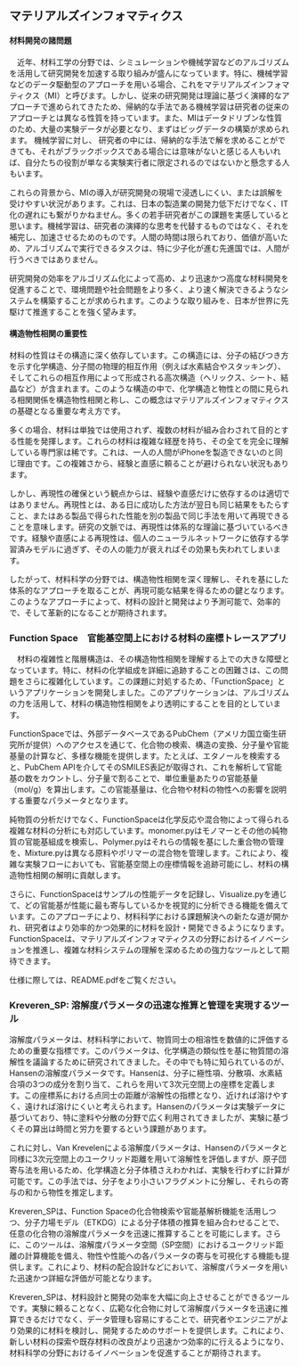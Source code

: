 ## マテリアルズインフォマティクス

#### 材料開発の諸問題
　近年、材料工学の分野では、シミュレーションや機械学習などのアルゴリズムを活用して研究開発を加速する取り組みが盛んになっています。特に、機械学習などのデータ駆動型のアプローチを用いる場合、これをマテリアルズインフォマティクス（MI）と呼びます。しかし、従来の研究開発は理論に基づく演繹的なアプローチで進められてきたため、帰納的な手法である機械学習は研究者の従来のアプローチとは異なる性質を持っています。また、MIはデータドリブンな性質のため、大量の実験データが必要となり、まずはビッグデータの構築が求められます。
機械学習に対し、
研究者の中には、帰納的な手法で解を求めることができても、それがブラックボックスである場合には意味がないと感じる人もいれば、自分たちの役割が単なる実験実行者に限定されるのではないかと懸念する人もいます。

これらの背景から、MIの導入が研究開発の現場で浸透しにくい、または誤解を受けやすい状況があります。これは、日本の製造業の開発力低下だけでなく、IT化の遅れにも繋がりかねません。多くの若手研究者がこの課題を実感していると思います。機械学習は、研究者の演繹的な思考を代替するものではなく、それを補完し、加速させるためのものです。人間の時間は限られており、価値が高いため、アルゴリズムで実行できるタスクは、特に少子化が進む先進国では、人間が行うべきではありません。

研究開発の効率をアルゴリズム化によって高め、より迅速かつ高度な材料開発を促進することで、環境問題や社会問題をより多く、より速く解決できるようなシステムを構築することが求められます。このような取り組みを、日本が世界に先駆けて推進することを強く望みます。



#### 構造物性相関の重要性
材料の性質はその構造に深く依存しています。この構造には、分子の結びつき方を示す化学構造、分子間の物理的相互作用（例えば水素結合やスタッキング）、そしてこれらの相互作用によって形成される高次構造（ヘリックス、シート、結晶など）が含まれます。このような構造の中で、化学構造と物性との間に見られる相関関係を構造物性相関と称し、この概念はマテリアルズインフォマティクスの基礎となる重要な考え方です。

多くの場合、材料は単独では使用されず、複数の材料が組み合わされて目的とする性能を発揮します。これらの材料は複雑な経歴を持ち、その全てを完全に理解している専門家は稀です。これは、一人の人間がiPhoneを製造できないのと同じ理由です。この複雑さから、経験と直感に頼ることが避けられない状況もあります。

しかし、再現性の確保という観点からは、経験や直感だけに依存するのは適切ではありません。再現性とは、ある日に成功した方法が翌日も同じ結果をもたらすこと、またはある製品で得られた性能を別の製品で同じ手法を用いて再現できることを意味します。研究の文脈では、再現性は体系的な理論に基づいているべきです。経験や直感による再現性は、個人のニューラルネットワークに依存する学習済みモデルに過ぎず、その人の能力が衰えればその効果も失われてしまいます。

したがって、材料科学の分野では、構造物性相関を深く理解し、それを基にした体系的なアプローチを取ることが、再現可能な結果を得るための鍵となります。このようなアプローチによって、材料の設計と開発はより予測可能で、効率的で、そして革新的になることが期待されます。

### Function Space　官能基空間上における材料の座標トレースアプリ
　材料の複雑性と階層構造は、その構造物性相関を理解する上での大きな障壁となっています。特に、材料の化学組成を詳細に追跡することの困難さは、この問題をさらに複雑化しています。この課題に対処するため、「FunctionSpace」というアプリケーションを開発しました。このアプリケーションは、アルゴリズムの力を活用して、材料の構造物性相関をより透明にすることを目的としています。

FunctionSpaceでは、外部データベースであるPubChem（アメリカ国立衛生研究所が提供）へのアクセスを通じて、化合物の検索、構造の変換、分子量や官能基量の計算など、多様な機能を提供します。たとえば、エタノールを検索すると、PubChem APIを介してそのSMILES表記が取得され、これを解析して官能基の数をカウントし、分子量で割ることで、単位重量あたりの官能基量（mol/g）を算出します。この官能基量は、化合物や材料の物性への影響を説明する重要なパラメータとなります。

純物質の分析だけでなく、FunctionSpaceは化学反応や混合物によって得られる複雑な材料の分析にも対応しています。monomer.pyはモノマーとその他の純物質の官能基組成を検索し、Polymer.pyはそれらの情報を基にした重合物の管理を、Mixture.pyは異なる原料やポリマーの混合物を管理します。これにより、複雑な実験フローにおいても、官能基空間上の座標情報を追跡可能にし、材料の構造物性相関の解明に貢献します。

さらに、FunctionSpaceはサンプルの性能データを記録し、Visualize.pyを通じて、どの官能基が性能に最も寄与しているかを視覚的に分析できる機能を備えています。このアプローチにより、材料科学における課題解決への新たな道が開かれ、研究者はより効率的かつ効果的に材料を設計・開発できるようになります。FunctionSpaceは、マテリアルズインフォマティクスの分野におけるイノベーションを推進し、複雑な材料システムの理解を深めるための強力なツールとして期待できます。

仕様に際しては、README.pdfをご覧ください。

### Kreveren_SP: 溶解度パラメータの迅速な推算と管理を実現するツール
溶解度パラメータは、材料科学において、物質同士の相溶性を数値的に評価するための重要な指標です。このパラメータは、化学構造の類似性を基に物質間の溶解性を議論するために研究されてきました。その中でも特に知られているのが、Hansenの溶解度パラメータです。Hansenは、分子に極性項、分散項、水素結合項の3つの成分を割り当て、これらを用いて3次元空間上の座標を定義します。この座標系における点同士の距離が溶解性の指標となり、近ければ溶けやすく、遠ければ溶けにくいと考えられます。Hansenのパラメータは実験データに基づいており、特に塗料や分散の分野で広く利用されてきましたが、実験に基づくその算出は時間と労力を要するという課題があります。

これに対し、Van Krevelenによる溶解度パラメータは、Hansenのパラメータと同様に3次元空間上のユークリッド距離を用いて溶解性を評価しますが、原子団寄与法を用いるため、化学構造と分子体積さえわかれば、実験を行わずに計算が可能です。この手法では、分子をより小さいフラグメントに分解し、それらの寄与の和から物性を推定します。

Kreveren_SPは、Function Spaceの化合物検索や官能基解析機能を活用しつつ、分子力場モデル（ETKDG）による分子体積の推算を組み合わせることで、任意の化合物の溶解度パラメータを迅速に推算することを可能にします。さらに、このツールは、溶解度パラメータ空間（SP空間）におけるユークリッド距離の計算機能を備え、物性や性能への各パラメータの寄与を可視化する機能も提供します。これにより、材料の配合設計などにおいて、溶解度パラメータを用いた迅速かつ詳細な評価が可能となります。

Kreveren_SPは、材料設計と開発の効率を大幅に向上させることができるツールです。実験に頼ることなく、広範な化合物に対して溶解度パラメータを迅速に推算できるだけでなく、データ管理も容易にすることで、研究者やエンジニアがより効果的に材料を検討し、開発するためのサポートを提供します。これにより、新しい材料の探索や既存材料の改良がより迅速かつ効率的に行えるようになり、材料科学の分野におけるイノベーションを促進することが期待されます。

 


